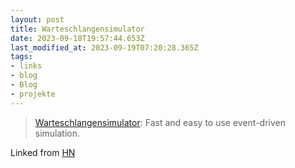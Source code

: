```yaml
---
layout: post
title: Warteschlangensimulator
date: 2023-09-18T19:57:44.653Z
last_modified_at: 2023-09-19T07:20:28.365Z
tags: 
- links
- blog
- Blog
- projekte
---
```

> [Warteschlangensimulator](https://a-herzog.github.io/Warteschlangensimulator/): Fast and easy to use event-driven simulation.

Linked from [HN](https://news.ycombinator.com/item?id=37532439)